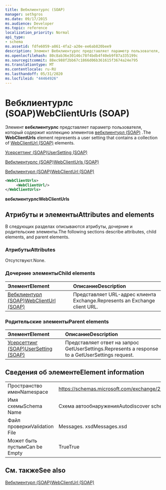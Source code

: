 ```yaml
---
title: Вебклиентурлс (SOAP)
manager: sethgros
ms.date: 09/17/2015
ms.audience: Developer
ms.topic: reference
localization_priority: Normal
api_type:
- schema
ms.assetid: fdfe6059-a861-4fa2-a20e-ee6ab820bee9
description: Элемент Вебклиентурлс представляет параметр пользователя, который содержит коллекцию элементов Вебклиентурл (SOAP).
ms.openlocfilehash: 80c8ab36e30146c78f4bdb4f40eb9f87a335199c
ms.sourcegitcommit: 88ec988f2bb67c1866d06b361615f3674a24e795
ms.translationtype: MT
ms.contentlocale: ru-RU
ms.lasthandoff: 05/31/2020
ms.locfileid: "44464926"
---
```

# <a name="webclienturls-soap"></a><span data-ttu-id="f38f8-103">Вебклиентурлс (SOAP)</span><span class="sxs-lookup"><span data-stu-id="f38f8-103">WebClientUrls (SOAP)</span></span>

<span data-ttu-id="f38f8-104">Элемент **вебклиентурлс** представляет параметр пользователя, который содержит коллекцию элементов [вебклиентурл (SOAP)](webclienturl-soap.md) .</span><span class="sxs-lookup"><span data-stu-id="f38f8-104">The **WebClientUrls** element represents a user setting that contains a collection of [WebClientUrl (SOAP)](webclienturl-soap.md) elements.</span></span> 
  
[<span data-ttu-id="f38f8-105">Усерсеттинг (SOAP)</span><span class="sxs-lookup"><span data-stu-id="f38f8-105">UserSetting (SOAP)</span></span>](usersetting-soap.md)
  
[<span data-ttu-id="f38f8-106">Вебклиентурлс (SOAP)</span><span class="sxs-lookup"><span data-stu-id="f38f8-106">WebClientUrls (SOAP)</span></span>](webclienturls-soap.md)
  
[<span data-ttu-id="f38f8-107">Вебклиентурл (SOAP)</span><span class="sxs-lookup"><span data-stu-id="f38f8-107">WebClientUrl (SOAP)</span></span>](webclienturl-soap.md)
  
```XML
<WebClientUrls>
     <WebClientUrl/>
</WebClientUrls>

```

 <span data-ttu-id="f38f8-108">**вебклиентурлс**</span><span class="sxs-lookup"><span data-stu-id="f38f8-108">**WebClientUrls**</span></span>
## <a name="attributes-and-elements"></a><span data-ttu-id="f38f8-109">Атрибуты и элементы</span><span class="sxs-lookup"><span data-stu-id="f38f8-109">Attributes and elements</span></span>

<span data-ttu-id="f38f8-110">В следующих разделах описываются атрибуты, дочерние и родительские элементы.</span><span class="sxs-lookup"><span data-stu-id="f38f8-110">The following sections describe attributes, child elements, and parent elements.</span></span>
  
### <a name="attributes"></a><span data-ttu-id="f38f8-111">Атрибуты</span><span class="sxs-lookup"><span data-stu-id="f38f8-111">Attributes</span></span>

<span data-ttu-id="f38f8-112">Отсутствуют.</span><span class="sxs-lookup"><span data-stu-id="f38f8-112">None.</span></span>
  
### <a name="child-elements"></a><span data-ttu-id="f38f8-113">Дочерние элементы</span><span class="sxs-lookup"><span data-stu-id="f38f8-113">Child elements</span></span>

|<span data-ttu-id="f38f8-114">**Элемент**</span><span class="sxs-lookup"><span data-stu-id="f38f8-114">**Element**</span></span>|<span data-ttu-id="f38f8-115">**Описание**</span><span class="sxs-lookup"><span data-stu-id="f38f8-115">**Description**</span></span>|
|:-----|:-----|
|[<span data-ttu-id="f38f8-116">Вебклиентурл (SOAP)</span><span class="sxs-lookup"><span data-stu-id="f38f8-116">WebClientUrl (SOAP)</span></span>](webclienturl-soap.md) <br/> |<span data-ttu-id="f38f8-117">Представляет URL-адрес клиента Exchange.</span><span class="sxs-lookup"><span data-stu-id="f38f8-117">Represents an Exchange client URL.</span></span>  <br/> |
   
### <a name="parent-elements"></a><span data-ttu-id="f38f8-118">Родительские элементы</span><span class="sxs-lookup"><span data-stu-id="f38f8-118">Parent elements</span></span>

|<span data-ttu-id="f38f8-119">**Элемент**</span><span class="sxs-lookup"><span data-stu-id="f38f8-119">**Element**</span></span>|<span data-ttu-id="f38f8-120">**Описание**</span><span class="sxs-lookup"><span data-stu-id="f38f8-120">**Description**</span></span>|
|:-----|:-----|
|[<span data-ttu-id="f38f8-121">Усерсеттинг (SOAP)</span><span class="sxs-lookup"><span data-stu-id="f38f8-121">UserSetting (SOAP)</span></span>](usersetting-soap.md) <br/> |<span data-ttu-id="f38f8-122">Представляет ответ на запрос GetUserSettings.</span><span class="sxs-lookup"><span data-stu-id="f38f8-122">Represents a response to a GetUserSettings request.</span></span>  <br/> |
   
## <a name="element-information"></a><span data-ttu-id="f38f8-123">Сведения об элементе</span><span class="sxs-lookup"><span data-stu-id="f38f8-123">Element information</span></span>

|||
|:-----|:-----|
|<span data-ttu-id="f38f8-124">Пространство имен</span><span class="sxs-lookup"><span data-stu-id="f38f8-124">Namespace</span></span>  <br/> |https://schemas.microsoft.com/exchange/2010/Autodiscover  <br/> |
|<span data-ttu-id="f38f8-125">Имя схемы</span><span class="sxs-lookup"><span data-stu-id="f38f8-125">Schema Name</span></span>  <br/> |<span data-ttu-id="f38f8-126">Схема автообнаружения</span><span class="sxs-lookup"><span data-stu-id="f38f8-126">Autodiscover schema</span></span>  <br/> |
|<span data-ttu-id="f38f8-127">Файл проверки</span><span class="sxs-lookup"><span data-stu-id="f38f8-127">Validation File</span></span>  <br/> |<span data-ttu-id="f38f8-128">Messages. xsd</span><span class="sxs-lookup"><span data-stu-id="f38f8-128">Messages.xsd</span></span>  <br/> |
|<span data-ttu-id="f38f8-129">Может быть пустым</span><span class="sxs-lookup"><span data-stu-id="f38f8-129">Can be Empty</span></span>  <br/> |<span data-ttu-id="f38f8-130">True</span><span class="sxs-lookup"><span data-stu-id="f38f8-130">True</span></span>  <br/> |
   
## <a name="see-also"></a><span data-ttu-id="f38f8-131">См. также</span><span class="sxs-lookup"><span data-stu-id="f38f8-131">See also</span></span>



[<span data-ttu-id="f38f8-132">Вебклиентурл (SOAP)</span><span class="sxs-lookup"><span data-stu-id="f38f8-132">WebClientUrl (SOAP)</span></span>](webclienturl-soap.md)

